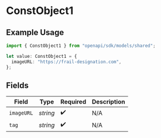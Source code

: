 # ConstObject1

## Example Usage

```typescript
import { ConstObject1 } from "openapi/sdk/models/shared";

let value: ConstObject1 = {
  imageURL: "https://frail-designation.com",
};
```

## Fields

| Field              | Type               | Required           | Description        |
| ------------------ | ------------------ | ------------------ | ------------------ |
| `imageURL`         | *string*           | :heavy_check_mark: | N/A                |
| `tag`              | *string*           | :heavy_check_mark: | N/A                |